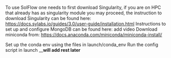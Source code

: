 To use SolFlow one needs to first download Singularity, if you are on HPC that already has as singularity module you may proceed, the instruction to download Singularity can be found here: https://docs.sylabs.io/guides/3.0/user-guide/installation.html
Instructions to set up and configure MongoDB can be found here: add video
Download miniconda from: https://docs.anaconda.com/miniconda/miniconda-install/

Set up the conda env using the files in launch/conda_env
Run the config script in launch
____will add rest later__
